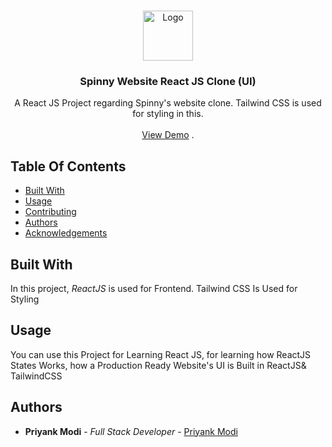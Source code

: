 <br/>
<p align="center">
  <a href="https://github.com/priyank2006/spinny-react-clone">
    <img src="https://play-lh.googleusercontent.com/8cN700bjsGKBh5ZQ8HGYhV_hhUczWXgiMrQvPFMNmwD8lxlk-q1kzdduZJAqjE0ZGeo" alt="Logo" width="80" height="80">
  </a>

  <h3 align="center">Spinny Website React JS Clone (UI)</h3>

  <p align="center">
    A React JS Project regarding Spinny's website clone.
Tailwind CSS is used for styling in this.
    <br/>
    <br/>
    <a href="https://github.com/priyank2006/spinny-react-clone">View Demo</a>
    .
  </p>
</p>



## Table Of Contents

* [Built With](#built-with)
* [Usage](#usage)
* [Contributing](#contributing)
* [Authors](#authors)
* [Acknowledgements](#acknowledgements)

## Built With

In this project, *ReactJS* is used for Frontend.
Tailwind CSS Is Used for Styling

## Usage

You can use this Project for Learning React JS, for learning how ReactJS States Works, how a Production Ready Website's UI is Built in ReactJS& TailwindCSS

## Authors

* **Priyank Modi** - *Full Stack Developer* - [Priyank Modi](https://github.com/priyank2006)